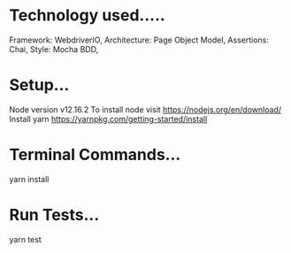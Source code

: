 # Technology used.....
Framework: WebdriverIO, 
Architecture: Page Object Model,
Assertions: Chai,
Style: Mocha BDD,

# Setup...
Node version v12.16.2
To install node visit https://nodejs.org/en/download/
Install yarn https://yarnpkg.com/getting-started/install

# Terminal Commands...
yarn install

# Run Tests...
yarn test



